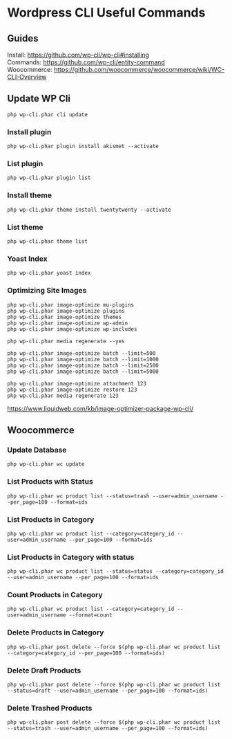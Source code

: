 # Wordpress CLI Useful Commands

## Guides

Install: https://github.com/wp-cli/wp-cli#installing  
Commands: https://github.com/wp-cli/entity-command  
Woocommerce: https://github.com/woocommerce/woocommerce/wiki/WC-CLI-Overview  

## Update WP Cli

```
php wp-cli.phar cli update
```

### Install plugin

```
php wp-cli.phar plugin install akismet --activate
```

### List plugin

```
php wp-cli.phar plugin list
```

### Install theme

```
php wp-cli.phar theme install twentytwenty --activate
```

### List theme

```
php wp-cli.phar theme list
```

### Yoast Index

```
php wp-cli.phar yoast index
```

### Optimizing Site Images

```
php wp-cli.phar image-optimize mu-plugins
php wp-cli.phar image-optimize plugins
php wp-cli.phar image-optimize themes
php wp-cli.phar image-optimize wp-admin
php wp-cli.phar image-optimize wp-includes
```

```
php wp-cli.phar media regenerate --yes
```

```
php wp-cli.phar image-optimize batch --limit=500
php wp-cli.phar image-optimize batch --limit=1000
php wp-cli.phar image-optimize batch --limit=2500
php wp-cli.phar image-optimize batch --limit=5000
```
```
php wp-cli.phar image-optimize attachment 123
php wp-cli.phar image-optimize restore 123
php wp-cli.phar media regenerate 123
```

https://www.liquidweb.com/kb/image-optimizer-package-wp-cli/  

## Woocommerce

### Update Database

```
php wp-cli.phar wc update
```

### List Products with Status

```
php wp-cli.phar wc product list --status=trash --user=admin_username --per_page=100 --format=ids
```

### List Products in Category

```
php wp-cli.phar wc product list --category=category_id --user=admin_username --per_page=100 --format=ids
```

### List Products in Category with status

```
php wp-cli.phar wc product list --status=status --category=category_id --user=admin_username --per_page=100 --format=ids
```

### Count Products in Category

```
php wp-cli.phar wc product list --category=category_id --user=admin_username --format=count
```

### Delete Products in Category

```
php wp-cli.phar post delete --force $(php wp-cli.phar wc product list --category=category_id --per_page=100 --format=ids)
```

### Delete Draft Products

```
php wp-cli.phar post delete --force $(php wp-cli.phar wc product list --status=draft --user=admin_username --per_page=100 --format=ids)
```

### Delete Trashed Products

```
php wp-cli.phar post delete --force $(php wp-cli.phar wc product list --status=trash --user=admin_username --per_page=100 --format=ids)
```
